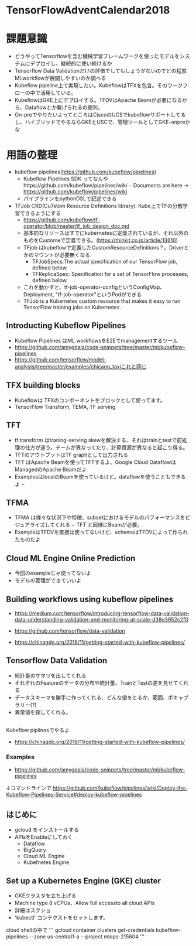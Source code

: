 # TensorFlowAdventCalendar2018
# 課題意識
- どうやってTensorflowを含む機械学習フレームワークを使ったモデルをシステムにデプロイし、継続的に使い続けるか
- Tensorflow Data Validationだけの評価でしてもしょうがないのでどの程度MLworkflowが展開しやすいのか調べる
- Kubeflow pipeline上で実現したい。KubeflowはTFXを包含。そのワークフローの中で活用している。
- KubeflowはGKE上にデプロイする。TFDVはApache Beamが必要になるから、Dataflowとか繋げられるの便利。
- On-preでやりたいよってところはCiscoのUCSでkubeflowサポートしてるし、ハイブリッドでやるならGKEとUSCで、管理ツールとしてGKE-onpreかな

# 用語の整理
- kubeflow pipelines(https://github.com/kubeflow/pipelines)
  - Kubeflow Pipelines SDK ってなんやhttps://github.com/kubeflow/pipelines/wiki
  − Documents are here -> https://github.com/kubeflow/pipelines/wiki
  - パイプラインをpythonDSLで記述できる
- TFJob CRD(Cu7stom Resource Definitions library): Kube上でTFの分散学習できるようにする
  - https://github.com/kubeflow/tf-operator/blob/master/tf_job_design_doc.md
  - 基本的なリソースはすでにkubernetesに定義されているが、それ以外のものをCustomeで定義できる。(https://thinkit.co.jp/article/13610)
  - TFjob はkubeflowで定義したCustomResourceDefinitions？。Driverとかのマウントが必要無くなる
    - TFJobSpecs:The actual specification of our TensorFlow job, defined below.
    - TFReplicaSpec: Specification for a set of TensorFlow processes, defined below.
  - これを動かすと、tf-job-operator-configというConfigMap、Deployment, "tf-job-operator"というPodができる
  - TFJob is a Kubernetes custom resource that makes it easy to run TensorFlow training jobs on Kubernetes.
  
  


## Introducting Kubeflow Pipelines
- Kubeflow Pipelines はML workflowsをE2Eでmanagementするツール
- https://github.com/amygdala/code-snippets/tree/master/ml/kubeflow-pipelines
- https://github.com/tensorflow/model-analysis/tree/master/examples/chicago_taxiこれと同じ



## TFX building blocks
- Kubeflowは TFXのコンポーネントをブロックとして使ってます。
- TensorFlow Transform, TEMA, TF serving


## TFT
- tf.transform はtraning-serving skewを解決する、それはtrainとtestで前処理の仕方が違う。チームが異なってたり、計算資源が異なると起こり得る。
- TFTのアウトプットはTF graphとして出力される
- TFT はApache Beamを使ってTFTするよ、Google Cloud DataflowはManagedのApache Beamだよ
- ExamplesはlocalのBeamを使っているけど。dataflowを使うこともできるよ
− 

## TFMA
- TFMA は様々な状況下や特徴、subsetにおけるモデルのパフォーマンスをビジュアライズしてくれる
− TFT と同様にBeamが必要。
- ExampleはTFDVを直接は使ってないけど、schemaはTFDVによって作られたものだよ

## Cloud ML Engine Online Prediction
- 今回のexampleじゃ使ってないよ
- モデルの管理ができていいよ

## Building workflows using kubeflow pipelines 

- https://medium.com/tensorflow/introducing-tensorflow-data-validation-data-understanding-validation-and-monitoring-at-scale-d38e3952c2f0
- https://github.com/tensorflow/data-validation


- https://chinagdg.org/2018/11/getting-started-with-kubeflow-pipelines/


## Tensorflow Data Validation
- 統計量のサマリを出してくれる
- それぞれのFeatureのデータの分布や統計量、TrainとTestの差を見せてくれる
- データスキーマを勝手に作ってくれる、どんな値をとるか、範囲、ボキャブラリー(?)
- 異常値を探してくれる。

##
Kubeflow piplinesでやるよ
- https://chinagdg.org/2018/11/getting-started-with-kubeflow-pipelines/



### Examples
- https://github.com/amygdala/code-snippets/tree/master/ml/kubeflow-pipelines

↓コマンドラインで
https://github.com/kubeflow/pipelines/wiki/Deploy-the-Kubeflow-Pipelines-Service#deploy-kubeflow-pipelines

## はじめに
- gcloud をインストールする
- APIsをEnableにしておく
  - Dataflow
  - BigQuery
  - Cloud ML Engine
  - Kubefnetes Engine
  
 ## Set up a Kubernetes Engine (GKE) cluster
 - GKEクラスタを立ち上げる
  - Machine type 8 vCPUs、Allow full accessto all cloud APIs
  - 詳細はスクショ
 - 'kubectl' コンテクストをセットします。
 
 cloud shellの中で
 '''
 gcloud container clusters get-credentials kubeflow-pipelines --zone us-central1-a --project mlops-215604
 '''
 
  


